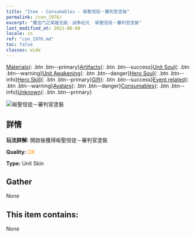 ```yaml
---
title: "Item - Consumables - 皈聖信徒－審判官塗裝"
permalink: /con_1976/
excerpt: "魔法门之英雄无敌：战争纪元  皈聖信徒－審判官塗裝"
last_modified_at: 2021-06-08
locale: cn
ref: "con_1976.md"
toc: false
classes: wide
---
```

 [Materials](/ItemsCN/){: .btn .btn--primary}[Artifacts](/ItemsCN/Artifacts/){: .btn .btn--success}[Unit Soul](/ItemsCN/UnitSoul/){: .btn .btn--warning}[Unit Awakening](/ItemsCN/UnitAwakening/){: .btn .btn--danger}[Hero Soul](/ItemsCN/HeroSoul/){: .btn .btn--info}[Hero Skill](/ItemsCN/HeroSkill/){: .btn .btn--primary}[Gift](/ItemsCN/Gift/){: .btn .btn--success}[Event related](/ItemsCN/Events/){: .btn .btn--warning}[Avatars](/ItemsCN/Avatars/){: .btn .btn--danger}[Consumables](/ItemsCN/Consumables/){: .btn .btn--info}[Unknown](/ItemsCN/Unknown/){: .btn .btn--primary}

 ![皈聖信徒－審判官塗裝](/images/u/ti_shenpanguanpifu2.jpg)

## 詳情
 **玩法詳解:** 開啟後獲得皈聖信徒－審判官塗裝

 **Quality:** <span style="color: #FF8C00">OK</span>

 **Type:** Unit Skin

## Gather

  None

## This item contains:

  None

